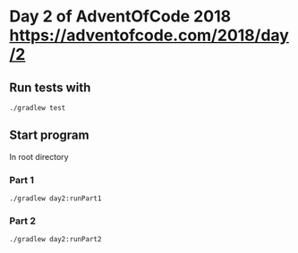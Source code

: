 # Day 2 of AdventOfCode 2018 https://adventofcode.com/2018/day/2

## Run tests with

```./gradlew test```

## Start program
In root directory
### Part 1
```./gradlew day2:runPart1```
### Part 2
```./gradlew day2:runPart2```